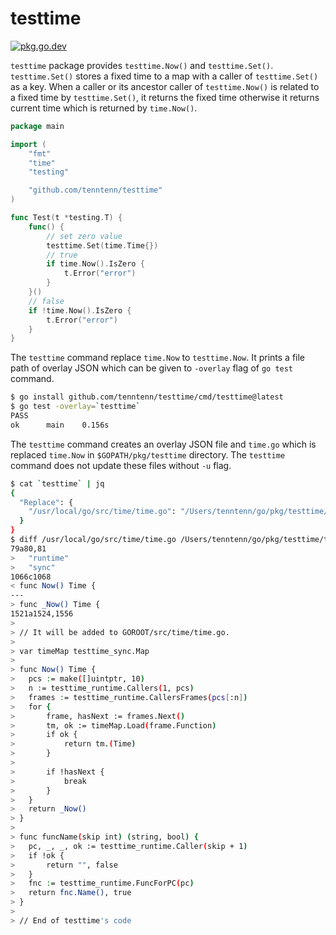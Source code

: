# testtime

[![pkg.go.dev][gopkg-badge]][gopkg]

`testtime` package provides `testtime.Now()` and `testtime.Set()`.
`testtime.Set()` stores a fixed time to a map with a caller of `testtime.Set()` as a key.
When a caller or its ancestor caller of `testtime.Now()` is related to a fixed time by `testtime.Set()`, it returns the fixed time otherwise it returns current time which is returned by `time.Now()`.

```go
package main

import (
	"fmt"
	"time"
	"testing"

	"github.com/tenntenn/testtime"
)

func Test(t *testing.T) {
	func() {
		// set zero value
		testtime.Set(time.Time{})
		// true
		if time.Now().IsZero {
			t.Error("error")
		}
	}()
	// false
	if !time.Now().IsZero {
		t.Error("error")
	}
}
```

The `testtime` command replace `time.Now` to `testtime.Now`.
It prints a file path of overlay JSON which can be given to `-overlay` flag of `go test` command.

```sh
$ go install github.com/tenntenn/testtime/cmd/testtime@latest
$ go test -overlay=`testtime`
PASS
ok  	main	0.156s
```

The `testtime` command creates an overlay JSON file and `time.go` which is replaced `time.Now` in `$GOPATH/pkg/testtime` directory. The `testtime` command does not update these files without `-u` flag.

```sh
$ cat `testtime` | jq
{
  "Replace": {
    "/usr/local/go/src/time/time.go": "/Users/tenntenn/go/pkg/testtime/time_go1.16.go"
  }
}
$ diff /usr/local/go/src/time/time.go /Users/tenntenn/go/pkg/testtime/time_go1.16.go
79a80,81
> 	"runtime"
> 	"sync"
1066c1068
< func Now() Time {
---
> func _Now() Time {
1521a1524,1556
> 
> // It will be added to GOROOT/src/time/time.go.
> 
> var timeMap testtime_sync.Map
> 
> func Now() Time {
> 	pcs := make([]uintptr, 10)
> 	n := testtime_runtime.Callers(1, pcs)
> 	frames := testtime_runtime.CallersFrames(pcs[:n])
> 	for {
> 		frame, hasNext := frames.Next()
> 		tm, ok := timeMap.Load(frame.Function)
> 		if ok {
> 			return tm.(Time)
> 		}
> 
> 		if !hasNext {
> 			break
> 		}
> 	}
> 	return _Now()
> }
> 
> func funcName(skip int) (string, bool) {
> 	pc, _, _, ok := testtime_runtime.Caller(skip + 1)
> 	if !ok {
> 		return "", false
> 	}
> 	fnc := testtime_runtime.FuncForPC(pc)
> 	return fnc.Name(), true
> }
> 
> // End of testtime's code
```

<!-- links -->
[gopkg]: https://pkg.go.dev/github.com/tenntenn/testtime
[gopkg-badge]: https://pkg.go.dev/badge/github.com/tenntenn/testtime?status.svg

